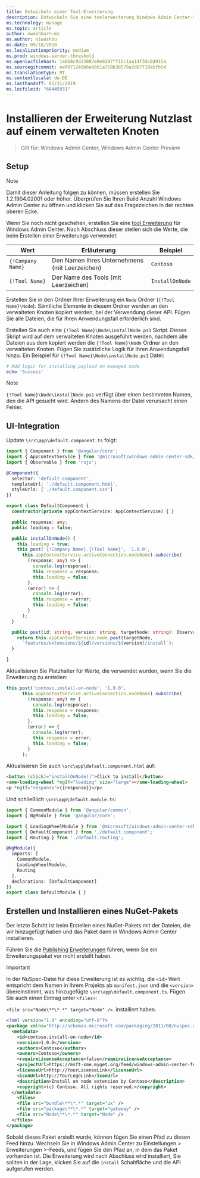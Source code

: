 ```yaml
---
title: Entwickeln einer Tool-Erweiterung
description: Entwickeln Sie eine toolerweiterung Windows Admin Center-SDK (Projekt Honolulu)
ms.technology: manage
ms.topic: article
author: nwashburn-ms
ms.author: niwashbu
ms.date: 09/18/2018
ms.localizationpriority: medium
ms.prod: windows-server-threshold
ms.openlocfilehash: 1a068c0d33887e8e9287ff15c1aa14f3dc84915a
ms.sourcegitcommit: eaf071249b6eb6b1a758b38579a2d87710abfb54
ms.translationtype: MT
ms.contentlocale: de-DE
ms.lasthandoff: 05/31/2019
ms.locfileid: "66445931"
---
```

# <a name="install-extension-payload-on-a-managed-node"></a>Installieren der Erweiterung Nutzlast auf einem verwalteten Knoten

>Gilt für: Windows Admin Center, Windows Admin Center Preview

## <a name="setup"></a>Setup
> [!NOTE]
> Damit dieser Anleitung folgen zu können, müssen erstellen Sie 1.2.1904.02001 oder höher. Überprüfen Sie Ihren Build Anzahl Windows Admin Center zu öffnen und klicken Sie auf das Fragezeichen in der rechten oberen Ecke.

Wenn Sie noch nicht geschehen, erstellen Sie eine [tool Erweiterung](../develop-tool.md) für Windows Admin Center. Nach Abschluss dieser stellen sich die Werte, die beim Erstellen einer Erweiterungs verwendet:

| Wert | Erläuterung | Beispiel |
| ----- | ----------- | ------- |
| ```{!Company Name}``` | Den Namen Ihres Unternehmens (mit Leerzeichen) | ```Contoso``` |
| ```{!Tool Name}``` | Der Name des Tools (mit Leerzeichen) | ```InstallOnNode``` |

Erstellen Sie in den Ordner Ihrer Erweiterung ein ```Node``` Ordner (```{!Tool Name}\Node```). Sämtliche Elemente in diesem Ordner werden an den verwalteten Knoten kopiert werden, bei der Verwendung dieser API. Fügen Sie alle Dateien, die für Ihren Anwendungsfall erforderlich sind. 

Erstellen Sie auch eine ```{!Tool Name}\Node\installNode.ps1``` Skript. Dieses Skript wird auf dem verwalteten Knoten ausgeführt werden, nachdem alle Dateien aus dem kopiert werden die ```{!Tool Name}\Node``` Ordner an den verwalteten Knoten. Fügen Sie zusätzliche Logik für Ihren Anwendungsfall hinzu. Ein Beispiel für ```{!Tool Name}\Node\installNode.ps1``` Datei:

``` ps1
# Add logic for installing payload on managed node
echo 'Success'
```

> [!NOTE]
> ```{!Tool Name}\Node\installNode.ps1``` verfügt über einen bestimmten Namen, den die API gesucht wird. Ändern des Namens der Datei verursacht einen Fehler.


## <a name="integration-with-ui"></a>UI-Integration

Update ```\src\app\default.component.ts``` folgt:

``` ts
import { Component } from '@angular/core';
import { AppContextService } from '@microsoft/windows-admin-center-sdk/angular';
import { Observable } from 'rxjs';

@Component({
  selector: 'default-component',
  templateUrl: './default.component.html',
  styleUrls: ['./default.component.css']
})

export class DefaultComponent {
  constructor(private appContextService: AppContextService) { }

  public response: any;
  public loading = false;

  public installOnNode() {
    this.loading = true;
    this.post('{!Company Name}.{!Tool Name}', '1.0.0',
      this.appContextService.activeConnection.nodeName).subscribe(
        (response: any) => {
          console.log(response);
          this.response = response;
          this.loading = false;
        },
        (error) => {
          console.log(error);
          this.response = error;
          this.loading = false;
        }
      );
  }

  public post(id: string, version: string, targetNode: string): Observable<any> {
    return this.appContextService.node.post(targetNode,
      `features/extensions/${id}/versions/${version}/install`);
  }

}
```
Aktualisieren Sie Platzhalter für Werte, die verwendet wurden, wenn Sie die Erweiterung zu erstellen:
``` ts
this.post('contoso.install-on-node', '1.0.0',
      this.appContextService.activeConnection.nodeName).subscribe(
        (response: any) => {
          console.log(response);
          this.response = response;
          this.loading = false;
        },
        (error) => {
          console.log(error);
          this.response = error;
          this.loading = false;
        }
      );
```

Aktualisieren Sie auch ```\src\app\default.component.html``` auf:
``` html
<button (click)="installOnNode()">Click to install</button>
<sme-loading-wheel *ngIf="loading" size="large"></sme-loading-wheel>
<p *ngIf="response">{{response}}</p>
```
Und schließlich ```\src\app\default.module.ts```:
``` ts
import { CommonModule } from '@angular/common';
import { NgModule } from '@angular/core';

import { LoadingWheelModule } from '@microsoft/windows-admin-center-sdk/angular';
import { DefaultComponent } from './default.component';
import { Routing } from './default.routing';

@NgModule({
  imports: [
    CommonModule,
    LoadingWheelModule,
    Routing
  ],
  declarations: [DefaultComponent]
})
export class DefaultModule { }

```

## <a name="creating-and-installing-a-nuget-package"></a>Erstellen und Installieren eines NuGet-Pakets

Der letzte Schritt ist beim Erstellen eines NuGet-Pakets mit der Dateien, die wir hinzugefügt haben und das Paket dann in Windows Admin Center installieren.

Führen Sie die [Publishing Erweiterungen](../publish-extensions.md) führen, wenn Sie ein Erweiterungspaket vor nicht erstellt haben. 
> [!IMPORTANT]
> In der NuSpec-Datei für diese Erweiterung ist es wichtig, die ```<id>``` Wert entspricht dem Namen in Ihrem Projekts ab ```manifest.json``` und die ```<version>``` übereinstimmt, was hinzugefügte ```\src\app\default.component.ts```. Fügen Sie auch einen Eintrag unter ```<files>```: 
> 
> ```<file src="Node\**\*.*" target="Node" />```. installiert haben.

``` xml
<?xml version="1.0" encoding="utf-8"?>
<package xmlns="http://schemas.microsoft.com/packaging/2011/08/nuspec.xsd">
  <metadata>
    <id>contoso.install-on-node</id>
    <version>1.0.0</version>
    <authors>Contoso</authors>
    <owners>Contoso</owners>
    <requireLicenseAcceptance>false</requireLicenseAcceptance>
    <projectUrl>https://msft-sme.myget.org/feed/windows-admin-center-feed/package/nuget/contoso.sme.install-on-node-extension</projectUrl>
    <licenseUrl>http://YourLicenseLink</licenseUrl>
    <iconUrl>http://YourLogoLink</iconUrl>
    <description>Install on node extension by Contoso</description>
    <copyright>(c) Contoso. All rights reserved.</copyright> 
  </metadata>
    <files>
    <file src="bundle\**\*.*" target="ux" />
    <file src="package\**\*.*" target="gateway" />
    <file src="Node\**\*.*" target="Node" />
  </files>
</package>
```

Sobald dieses Paket erstellt wurde, können fügen Sie einen Pfad zu diesen Feed hinzu. Wechseln Sie in Windows Admin Center zu Einstellungen > Erweiterungen >-Feeds, und fügen Sie den Pfad an, in dem das Paket vorhanden ist. Die Erweiterung wird nach Abschluss wird installiert, Sie sollten in der Lage, klicken Sie auf die ```install``` Schaltfläche und die API aufgerufen werden.  